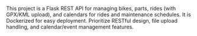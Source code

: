<!-- Use this file to provide workspace-specific custom instructions to Copilot. For more details, visit https://code.visualstudio.com/docs/copilot/copilot-customization#_use-a-githubcopilotinstructionsmd-file -->

This project is a Flask REST API for managing bikes, parts, rides (with GPX/KML upload), and calendars for rides and maintenance schedules. It is Dockerized for easy deployment. Prioritize RESTful design, file upload handling, and calendar/event management features.
